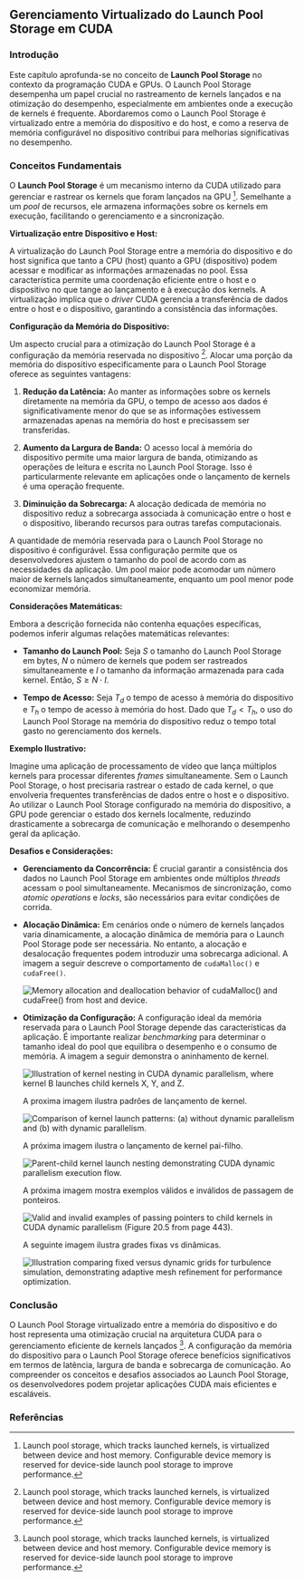 ## Gerenciamento Virtualizado do Launch Pool Storage em CUDA

### Introdução

Este capítulo aprofunda-se no conceito de **Launch Pool Storage** no contexto da programação CUDA e GPUs. O Launch Pool Storage desempenha um papel crucial no rastreamento de kernels lançados e na otimização do desempenho, especialmente em ambientes onde a execução de kernels é frequente. Abordaremos como o Launch Pool Storage é virtualizado entre a memória do dispositivo e do host, e como a reserva de memória configurável no dispositivo contribui para melhorias significativas no desempenho.

### Conceitos Fundamentais

O **Launch Pool Storage** é um mecanismo interno da CUDA utilizado para gerenciar e rastrear os kernels que foram lançados na GPU [^7]. Semelhante a um *pool* de recursos, ele armazena informações sobre os kernels em execução, facilitando o gerenciamento e a sincronização.

**Virtualização entre Dispositivo e Host:**

A virtualização do Launch Pool Storage entre a memória do dispositivo e do host significa que tanto a CPU (host) quanto a GPU (dispositivo) podem acessar e modificar as informações armazenadas no pool. Essa característica permite uma coordenação eficiente entre o host e o dispositivo no que tange ao lançamento e à execução dos kernels. A virtualização implica que o *driver* CUDA gerencia a transferência de dados entre o host e o dispositivo, garantindo a consistência das informações.

**Configuração da Memória do Dispositivo:**

Um aspecto crucial para a otimização do Launch Pool Storage é a configuração da memória reservada no dispositivo [^7]. Alocar uma porção da memória do dispositivo especificamente para o Launch Pool Storage oferece as seguintes vantagens:

1.  **Redução da Latência:** Ao manter as informações sobre os kernels diretamente na memória da GPU, o tempo de acesso aos dados é significativamente menor do que se as informações estivessem armazenadas apenas na memória do host e precisassem ser transferidas.

2.  **Aumento da Largura de Banda:** O acesso local à memória do dispositivo permite uma maior largura de banda, otimizando as operações de leitura e escrita no Launch Pool Storage. Isso é particularmente relevante em aplicações onde o lançamento de kernels é uma operação frequente.

3.  **Diminuição da Sobrecarga:** A alocação dedicada de memória no dispositivo reduz a sobrecarga associada à comunicação entre o host e o dispositivo, liberando recursos para outras tarefas computacionais.

A quantidade de memória reservada para o Launch Pool Storage no dispositivo é configurável. Essa configuração permite que os desenvolvedores ajustem o tamanho do pool de acordo com as necessidades da aplicação. Um pool maior pode acomodar um número maior de kernels lançados simultaneamente, enquanto um pool menor pode economizar memória.

**Considerações Matemáticas:**

Embora a descrição fornecida não contenha equações específicas, podemos inferir algumas relações matemáticas relevantes:

*   **Tamanho do Launch Pool:** Seja $S$ o tamanho do Launch Pool Storage em bytes, $N$ o número de kernels que podem ser rastreados simultaneamente e $I$ o tamanho da informação armazenada para cada kernel. Então, $S \geq N \cdot I$.

*   **Tempo de Acesso:** Seja $T_d$ o tempo de acesso à memória do dispositivo e $T_h$ o tempo de acesso à memória do host. Dado que $T_d < T_h$, o uso do Launch Pool Storage na memória do dispositivo reduz o tempo total gasto no gerenciamento dos kernels.

**Exemplo Ilustrativo:**

Imagine uma aplicação de processamento de vídeo que lança múltiplos kernels para processar diferentes *frames* simultaneamente. Sem o Launch Pool Storage, o host precisaria rastrear o estado de cada kernel, o que envolveria frequentes transferências de dados entre o host e o dispositivo. Ao utilizar o Launch Pool Storage configurado na memória do dispositivo, a GPU pode gerenciar o estado dos kernels localmente, reduzindo drasticamente a sobrecarga de comunicação e melhorando o desempenho geral da aplicação.

**Desafios e Considerações:**

*   **Gerenciamento da Concorrência:** É crucial garantir a consistência dos dados no Launch Pool Storage em ambientes onde múltiplos *threads* acessam o pool simultaneamente. Mecanismos de sincronização, como *atomic operations* e *locks*, são necessários para evitar condições de corrida.

*   **Alocação Dinâmica:** Em cenários onde o número de kernels lançados varia dinamicamente, a alocação dinâmica de memória para o Launch Pool Storage pode ser necessária. No entanto, a alocação e desalocação frequentes podem introduzir uma sobrecarga adicional.
    A imagem a seguir descreve o comportamento de `cudaMalloc()` e `cudaFree()`.

    ![Memory allocation and deallocation behavior of `cudaMalloc()` and `cudaFree()` from host and device.](./../images/image1.jpg)

*   **Otimização da Configuração:** A configuração ideal da memória reservada para o Launch Pool Storage depende das características da aplicação. É importante realizar *benchmarking* para determinar o tamanho ideal do pool que equilibra o desempenho e o consumo de memória.
     A imagem a seguir demonstra o aninhamento de kernel.

    ![Illustration of kernel nesting in CUDA dynamic parallelism, where kernel B launches child kernels X, Y, and Z.](./../images/image4.jpg)

    A proxima imagem ilustra padrões de lançamento de kernel.

    ![Comparison of kernel launch patterns: (a) without dynamic parallelism and (b) with dynamic parallelism.](./../images/image5.jpg)

    A próxima imagem ilustra o lançamento de kernel pai-filho.

    ![Parent-child kernel launch nesting demonstrating CUDA dynamic parallelism execution flow.](./../images/image3.jpg)

    A próxima imagem mostra exemplos válidos e inválidos de passagem de ponteiros.

    ![Valid and invalid examples of passing pointers to child kernels in CUDA dynamic parallelism (Figure 20.5 from page 443).](./../images/image6.jpg)

    A seguinte imagem ilustra grades fixas vs dinâmicas.

    ![Illustration comparing fixed versus dynamic grids for turbulence simulation, demonstrating adaptive mesh refinement for performance optimization.](./../images/image2.jpg)

### Conclusão

O Launch Pool Storage virtualizado entre a memória do dispositivo e do host representa uma otimização crucial na arquitetura CUDA para o gerenciamento eficiente de kernels lançados [^7]. A configuração da memória do dispositivo para o Launch Pool Storage oferece benefícios significativos em termos de latência, largura de banda e sobrecarga de comunicação. Ao compreender os conceitos e desafios associados ao Launch Pool Storage, os desenvolvedores podem projetar aplicações CUDA mais eficientes e escaláveis.

### Referências

[^7]: Launch pool storage, which tracks launched kernels, is virtualized between device and host memory. Configurable device memory is reserved for device-side launch pool storage to improve performance.
<!-- END -->